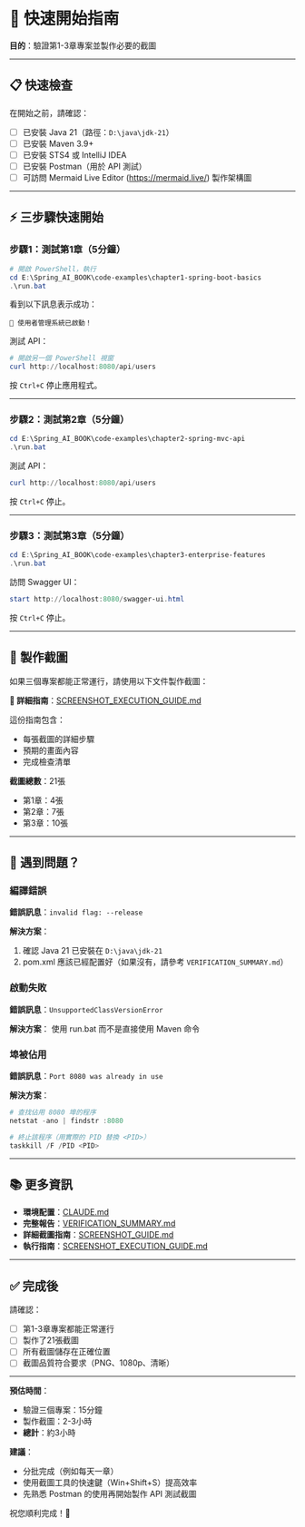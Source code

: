 # 🚀 快速開始指南

**目的**：驗證第1-3章專案並製作必要的截圖

---

## 📋 快速檢查

在開始之前，請確認：

- [ ] 已安裝 Java 21（路徑：`D:\java\jdk-21`）
- [ ] 已安裝 Maven 3.9+
- [ ] 已安裝 STS4 或 IntelliJ IDEA
- [ ] 已安裝 Postman（用於 API 測試）
- [ ] 可訪問 Mermaid Live Editor (https://mermaid.live/) 製作架構圖

---

## ⚡ 三步驟快速開始

### 步驟1：測試第1章（5分鐘）

```powershell
# 開啟 PowerShell，執行
cd E:\Spring_AI_BOOK\code-examples\chapter1-spring-boot-basics
.\run.bat
```

看到以下訊息表示成功：
```
🚀 使用者管理系統已啟動！
```

測試 API：
```powershell
# 開啟另一個 PowerShell 視窗
curl http://localhost:8080/api/users
```

按 `Ctrl+C` 停止應用程式。

---

### 步驟2：測試第2章（5分鐘）

```powershell
cd E:\Spring_AI_BOOK\code-examples\chapter2-spring-mvc-api
.\run.bat
```

測試 API：
```powershell
curl http://localhost:8080/api/users
```

按 `Ctrl+C` 停止。

---

### 步驟3：測試第3章（5分鐘）

```powershell
cd E:\Spring_AI_BOOK\code-examples\chapter3-enterprise-features
.\run.bat
```

訪問 Swagger UI：
```powershell
start http://localhost:8080/swagger-ui.html
```

按 `Ctrl+C` 停止。

---

## 📸 製作截圖

如果三個專案都能正常運行，請使用以下文件製作截圖：

**📖 詳細指南**：[SCREENSHOT_EXECUTION_GUIDE.md](./SCREENSHOT_EXECUTION_GUIDE.md)

這份指南包含：
- 每張截圖的詳細步驟
- 預期的畫面內容
- 完成檢查清單

**截圖總數**：21張
- 第1章：4張
- 第2章：7張
- 第3章：10張

---

## 🔧 遇到問題？

### 編譯錯誤
**錯誤訊息**：`invalid flag: --release`

**解決方案**：
1. 確認 Java 21 已安裝在 `D:\java\jdk-21`
2. pom.xml 應該已經配置好（如果沒有，請參考 `VERIFICATION_SUMMARY.md`）

### 啟動失敗
**錯誤訊息**：`UnsupportedClassVersionError`

**解決方案**：
使用 run.bat 而不是直接使用 Maven 命令

### 埠被佔用
**錯誤訊息**：`Port 8080 was already in use`

**解決方案**：
```powershell
# 查找佔用 8080 埠的程序
netstat -ano | findstr :8080

# 終止該程序（用實際的 PID 替換 <PID>）
taskkill /F /PID <PID>
```

---

## 📚 更多資訊

- **環境配置**：[CLAUDE.md](./CLAUDE.md)
- **完整報告**：[VERIFICATION_SUMMARY.md](./VERIFICATION_SUMMARY.md)
- **詳細截圖指南**：[SCREENSHOT_GUIDE.md](./SCREENSHOT_GUIDE.md)
- **執行指南**：[SCREENSHOT_EXECUTION_GUIDE.md](./SCREENSHOT_EXECUTION_GUIDE.md)

---

## ✅ 完成後

請確認：

- [ ] 第1-3章專案都能正常運行
- [ ] 製作了21張截圖
- [ ] 所有截圖儲存在正確位置
- [ ] 截圖品質符合要求（PNG、1080p、清晰）

---

**預估時間**：
- 驗證三個專案：15分鐘
- 製作截圖：2-3小時
- **總計**：約3小時

**建議**：
- 分批完成（例如每天一章）
- 使用截圖工具的快速鍵（Win+Shift+S）提高效率
- 先熟悉 Postman 的使用再開始製作 API 測試截圖

祝您順利完成！🎉
